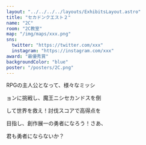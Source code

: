 ```yaml
---
layout: "../../../../layouts/ExhibitsLayout.astro"
title: "セカドンクエスト２"
name: "2C"
room: "2C教室"
map: "/img/maps/xxx.png"
sns:
  twitter: "https://twitter.com/xxx"
  instagram: "https://instagram.com/xxx"
award: "最優秀賞"
backgroundColor: "blue"
poster: "/posters/2C.png"
---
```


RPGの主人公となって、様々なミッシ

ョンに挑戦し、魔王ニシセカンドスを倒

して世界を救え！討伐スコアで高得点を

目指し、創作展一の勇者になろう！さあ、

君も勇者にならないか？
